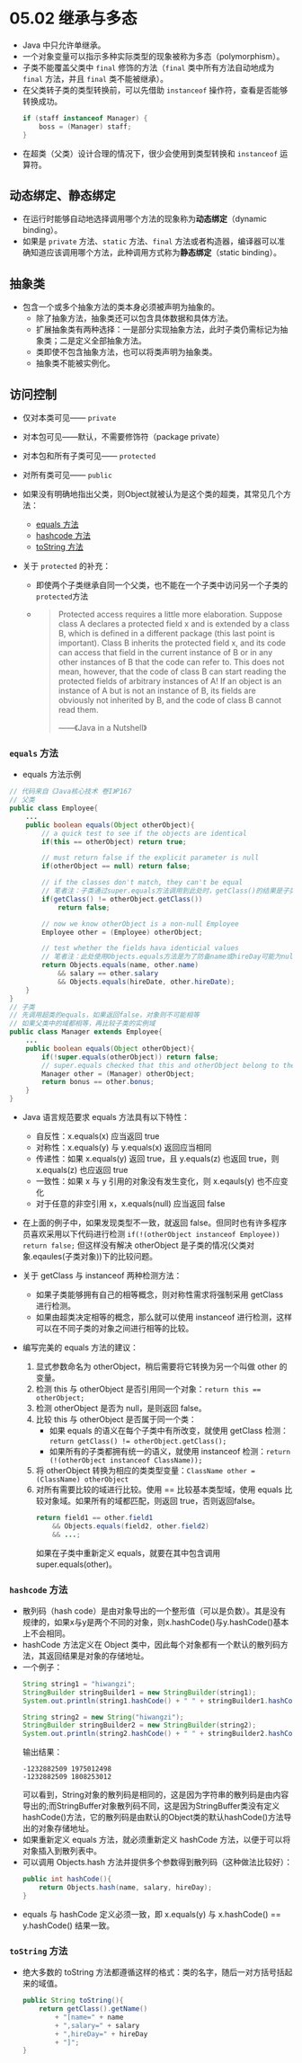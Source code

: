 # 05.02 继承与多态

* Java 中只允许单继承。
* 一个对象变量可以指示多种实际类型的现象被称为多态（polymorphism）。
* 子类不能覆盖父类中 `final` 修饰的方法（`final` 类中所有方法自动地成为 `final` 方法，并且 `final` 类不能被继承）。
* 在父类转子类的类型转换前，可以先借助 `instanceof` 操作符，查看是否能够转换成功。
  ```java
  if (staff instanceof Manager) {
      boss = (Manager) staff;
  }
  ```
* 在超类（父类）设计合理的情况下，很少会使用到类型转换和 `instanceof` 运算符。

## 动态绑定、静态绑定
* 在运行时能够自动地选择调用哪个方法的现象称为**动态绑定**（dynamic binding）。
* 如果是 `private` 方法、`static` 方法、`final` 方法或者构造器，编译器可以准确知道应该调用哪个方法，此种调用方式称为**静态绑定**（static binding）。

## 抽象类
* 包含一个或多个抽象方法的类本身必须被声明为抽象的。
  * 除了抽象方法，抽象类还可以包含具体数据和具体方法。
  * 扩展抽象类有两种选择：一是部分实现抽象方法，此时子类仍需标记为抽象类；二是定义全部抽象方法。
  * 类即使不包含抽象方法，也可以将类声明为抽象类。
  * 抽象类不能被实例化。

## 访问控制
  * 仅对本类可见—— `private`
  * 对本包可见——默认，不需要修饰符（package private）
  * 对本包和所有子类可见—— `protected`
  * 对所有类可见—— `public`
* 如果没有明确地指出父类，则Object就被认为是这个类的超类，其常见几个方法：
  * [equals 方法](#equals方法)
  * [hashcode 方法](http://www.cnblogs.com/hiwangzi/p/7635819.html#hashcode-方法)
  * [toString 方法](http://www.cnblogs.com/hiwangzi/p/7635819.html#tostring-方法)

* 关于 `protected` 的补充：
  * 即使两个子类继承自同一个父类，也不能在一个子类中访问另一个子类的`protected`方法
  * > Protected access requires a little more elaboration. Suppose class A declares a protected field x and is extended by a class B, which is defined in a different package (this last point is important). Class B inherits the protected field x, and its code can access that field in the current instance of B or in any other instances of B that the code can refer to. This does not mean, however, that the code of class B can start reading the protected fields of arbitrary instances of A! If an object is an instance of A but is not an instance of B, its fields are obviously not inherited by B, and the code of class B cannot read them.
    >
    > ——《Java in a Nutshell》

### `equals` 方法

* equals 方法示例
```java
// 代码来自《Java核心技术 卷I》P167
// 父类
public class Employee{
    ...
    public boolean equals(Object otherObject){
        // a quick test to see if the objects are identical
        if(this == otherObject) return true;

        // must return false if the explicit parameter is null
        if(otherObject == null) return false;

        // if the classes don't match, they can't be equal
        // 笔者注：子类通过super.equals方法调用到此处时，getClass()的结果是子类
        if(getClass() != otherObject.getClass())
            return false;

        // now we know otherObject is a non-null Employee
        Employee other = (Employee) otherObject;

        // test whether the fields hava identicial values
        // 笔者注：此处使用Objects.equals方法是为了防备name或hireDay可能为null的情况
        return Objects.equals(name, other.name)
            && salary == other.salary
            && Objects.equals(hireDate, other.hireDate);
    }
}
// 子类
// 先调用超类的equals，如果返回false，对象则不可能相等
// 如果父类中的域都相等，再比较子类的实例域
public class Manager extends Employee{
    ...
    public boolean equals(Object otherObject){
        if(!super.equals(otherObject)) return false;
        // super.equals checked that this and otherObject belong to the same class
        Manager other = (Manager) otherObject;
        return bonus == other.bonus;
    }
}
```

* Java 语言规范要求 equals 方法具有以下特性：
    * 自反性：x.equals(x) 应当返回 true
    * 对称性：x.equals(y) 与 y.equals(x) 返回应当相同
    * 传递性：如果 x.equals(y) 返回 true，且 y.equals(z) 也返回 true，则 x.equals(z) 也应返回 true
    * 一致性：如果 x 与 y 引用的对象没有发生变化，则 x.eqauls(y) 也不应变化
    * 对于任意的非空引用 x，x.equals(null) 应当返回 false

* 在上面的例子中，如果发现类型不一致，就返回 false。但同时也有许多程序员喜欢采用以下代码进行检测 ```if(!(otherObject instanceof Employee)) return false;``` 但这样没有解决 otherObject 是子类的情况(父类对象.eqaules(子类对象))下的比较问题。

* 关于 getClass 与 instanceof 两种检测方法：
    * 如果子类能够拥有自己的相等概念，则对称性需求将强制采用 getClass 进行检测。
    * 如果由超类决定相等的概念，那么就可以使用 instanceof 进行检测，这样可以在不同子类的对象之间进行相等的比较。

* 编写完美的 equals 方法的建议：
    1. 显式参数命名为 otherObject，稍后需要将它转换为另一个叫做 other 的变量。
    2. 检测 this 与 otherObject 是否引用同一个对象：```return this == otherObject;```
    3. 检测 otherObject 是否为 null，是则返回 false。
    4. 比较 this 与 otherObject 是否属于同一个类：
        * 如果 equals 的语义在每个子类中有所改变，就使用 getClass 检测：```return getClass() != otherObject.getClass();```
        * 如果所有的子类都拥有统一的语义，就使用 instanceof 检测：```return (!(otherObject instanceof ClassName));```
    5. 将 otherObject 转换为相应的类类型变量：```ClassName other = (ClassName) otherObject```
    6. 对所有需要比较的域进行比较。使用 == 比较基本类型域，使用 equals 比较对象域。如果所有的域都匹配，则返回 true，否则返回false。
        ```java
        return field1 == other.field1
            && Objects.equals(field2, other.field2)
            && ...;
        ```
        如果在子类中重新定义 equals，就要在其中包含调用 super.equals(other)。
    
### `hashcode` 方法

* 散列码（hash code）是由对象导出的一个整形值（可以是负数）。其是没有规律的，如果x与y是两个不同的对象，则x.hashCode()与y.hashCode()基本上不会相同。
* hashCode 方法定义在 Object 类中，因此每个对象都有一个默认的散列码方法，其返回结果是对象的存储地址。
* 一个例子：
    ```java
    String string1 = "hiwangzi";
    StringBuilder stringBuilder1 = new StringBuilder(string1);
    System.out.println(string1.hashCode() + " " + stringBuilder1.hashCode());

    String string2 = new String("hiwangzi");
    StringBuilder stringBuilder2 = new StringBuilder(string2);
    System.out.println(string2.hashCode() + " " + stringBuilder2.hashCode());
    ```
    输出结果：
    ```
    -1232882509 1975012498
    -1232882509 1808253012
    ```
    可以看到，String对象的散列码是相同的，这是因为字符串的散列码是由内容导出的;而StringBuffer对象散列码不同，这是因为StringBuffer类没有定义hashCode()方法，它的散列码是由默认的Object类的默认hashCode()方法导出的对象存储地址。
* 如果重新定义 equals 方法，就必须重新定义 hashCode 方法，以便于可以将对象插入到散列表中。
* 可以调用 Objects.hash 方法并提供多个参数得到散列码（这种做法比较好）：
    ```java
    public int hashCode(){
        return Objects.hash(name, salary, hireDay);
    }
    ```
* equals 与 hashCode 定义必须一致，即 x.equals(y) 与 x.hashCode() == y.hashCode() 结果一致。

### `toString` 方法

* 绝大多数的 toString 方法都遵循这样的格式：类的名字，随后一对方括号括起来的域值。
    ```java
    public String toString(){
        return getClass().getName()
            + "[name=" + name
            + ",salary=" + salary
            + ",hireDay=" + hireDay
            + "]";
    }
    ```
